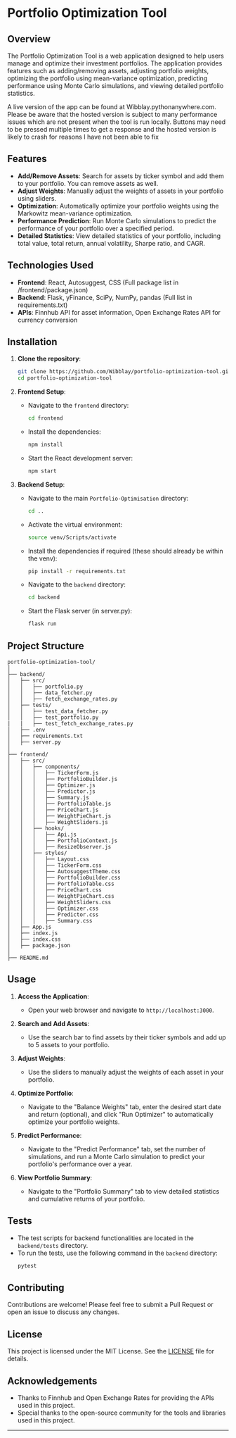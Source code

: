 # Portfolio Optimization Tool

## Overview

The Portfolio Optimization Tool is a web application designed to help users manage and optimize their investment portfolios. The application provides features such as adding/removing assets, adjusting portfolio weights, optimizing the portfolio using mean-variance optimization, predicting performance using Monte Carlo simulations, and viewing detailed portfolio statistics.

A live version of the app can be found at Wibblay.pythonanywhere.com. Please be aware that the hosted version is subject to many performance issues which are not present when the tool is run locally. Buttons may need to be pressed multiple times to get a response and the hosted version is likely to crash for reasons I have not been able to fix

## Features

- **Add/Remove Assets**: Search for assets by ticker symbol and add them to your portfolio. You can remove assets as well.
- **Adjust Weights**: Manually adjust the weights of assets in your portfolio using sliders.
- **Optimization**: Automatically optimize your portfolio weights using the Markowitz mean-variance optimization.
- **Performance Prediction**: Run Monte Carlo simulations to predict the performance of your portfolio over a specified period.
- **Detailed Statistics**: View detailed statistics of your portfolio, including total value, total return, annual volatility, Sharpe ratio, and CAGR.

## Technologies Used 

- **Frontend**: React, Autosuggest, CSS (Full package list in /frontend/package.json)
- **Backend**: Flask, yFinance, SciPy, NumPy, pandas (Full list in requirements.txt)
- **APIs**: Finnhub API for asset information, Open Exchange Rates API for currency conversion

## Installation

1. **Clone the repository**:
   ```sh
   git clone https://github.com/Wibblay/portfolio-optimization-tool.git
   cd portfolio-optimization-tool
   ```

2. **Frontend Setup**:
   - Navigate to the `frontend` directory:
     ```sh
     cd frontend
     ```
   - Install the dependencies:
     ```sh
     npm install
     ```
   - Start the React development server:
     ```sh
     npm start
     ```

3. **Backend Setup**:
   - Navigate to the main `Portfolio-Optimisation` directory:
     ```sh
     cd ..
     ```
   - Activate the virtual environment:
     ```sh
     source venv/Scripts/activate
     ```
   - Install the dependencies if required (these should already be within the venv):
     ```sh
     pip install -r requirements.txt
     ```
   - Navigate to the `backend` directory:
     ```sh
     cd backend
     ```
   - Start the Flask server (in server.py):
     ```sh
     flask run
     ```

## Project Structure

```
portfolio-optimization-tool/
│
├── backend/
│   ├── src/
│   │   ├── portfolio.py
│   │   ├── data_fetcher.py
│   │   ├── fetch_exchange_rates.py
│   ├── tests/
│   │   ├── test_data_fetcher.py
│   │   ├── test_portfolio.py
|   |   ├── test_fetch_exchange_rates.py
│   ├── .env
│   ├── requirements.txt
│   ├── server.py
│
├── frontend/
│   ├── src/
│   │   ├── components/
│   │   │   ├── TickerForm.js
│   │   │   ├── PortfolioBuilder.js
│   │   │   ├── Optimizer.js
│   │   │   ├── Predictor.js
│   │   │   ├── Summary.js
│   │   │   ├── PortfolioTable.js
│   │   │   ├── PriceChart.js
│   │   │   ├── WeightPieChart.js
│   │   │   ├── WeightSliders.js
│   │   ├── hooks/
│   │   │   ├── Api.js
│   │   │   ├── PortfolioContext.js
│   │   │   ├── ResizeObserver.js
│   │   ├── styles/
│   │   │   ├── Layout.css
│   │   │   ├── TickerForm.css
│   │   │   ├── AutosuggestTheme.css
│   │   │   ├── PortfolioBuilder.css
│   │   │   ├── PortfolioTable.css
│   │   │   ├── PriceChart.css
│   │   │   ├── WeightPieChart.css
│   │   │   ├── WeightSliders.css
│   │   │   ├── Optimizer.css
│   │   │   ├── Predictor.css
│   │   │   ├── Summary.css
│   ├── App.js
│   ├── index.js
│   ├── index.css
│   ├── package.json
│
├── README.md
```

## Usage

1. **Access the Application**:
   - Open your web browser and navigate to `http://localhost:3000`.

2. **Search and Add Assets**:
   - Use the search bar to find assets by their ticker symbols and add up to 5 assets to your portfolio.

3. **Adjust Weights**:
   - Use the sliders to manually adjust the weights of each asset in your portfolio.

4. **Optimize Portfolio**:
   - Navigate to the "Balance Weights" tab, enter the desired start date and return (optional), and click "Run Optimizer" to automatically optimize your portfolio weights.

5. **Predict Performance**:
   - Navigate to the "Predict Performance" tab, set the number of simulations, and run a Monte Carlo simulation to predict your portfolio's performance over a year.

6. **View Portfolio Summary**:
   - Navigate to the "Portfolio Summary" tab to view detailed statistics and cumulative returns of your portfolio.

## Tests

- The test scripts for backend functionalities are located in the `backend/tests` directory.
- To run the tests, use the following command in the `backend` directory:
  ```sh
  pytest
  ```

## Contributing

Contributions are welcome! Please feel free to submit a Pull Request or open an issue to discuss any changes.

## License

This project is licensed under the MIT License. See the [LICENSE](LICENSE) file for details.

## Acknowledgements

- Thanks to Finnhub and Open Exchange Rates for providing the APIs used in this project.
- Special thanks to the open-source community for the tools and libraries used in this project.

---
